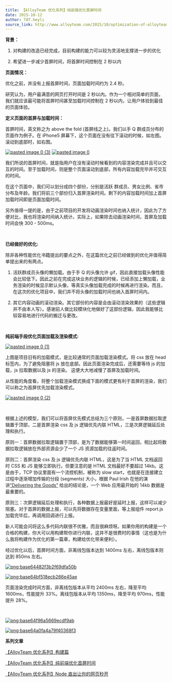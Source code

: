 ```yaml
---
title: 【AlloyTeam 优化系列】纯前端优化首屏时间
date: 2015-10-12
author: TAT.heyli
source_link: http://www.alloyteam.com/2015/10/optimization-of-alloyteam-series-the-first-screen-time/
---
```


<!-- {% raw %} - for jekyll -->

**背景：**

1. 对构建的改造已经完成，目前构建的能力可以较为灵活地支撑进一步的优化

2. 希望进一步减少首屏时间，将首屏时间控制在 2 秒以内

**页面情况：**

优化之前，并没有上报首屏时间，页面加载时间约为 2.4 秒。

研究认为，用户最满意的网页打开时间是 2 秒以内。作为一个相对简单的页面，我们就应该最可能将首屏时间甚至加载时间控制在 2 秒以内，让用户体验到最佳的页面体验。

**定义页面的首屏与加载时间：**

首屏时间，英文称之为 above the fold (首屏线之上)。我们以手 Q 群成员分布的页面作为例子。在 iPhone5 屏幕下，这个页面在没有往下滚动的时候，如左图。滚动到底部时，如右图。

[![pasted image 0 (3)](http://www.alloyteam.com/wp-content/uploads/2015/10/pasted-image-0-3.png)](http://www.alloyteam.com/wp-content/uploads/2015/10/pasted-image-0-3.png) [![pasted image 0](http://www.alloyteam.com/wp-content/uploads/2015/10/pasted-image-01.png)](http://www.alloyteam.com/wp-content/uploads/2015/10/pasted-image-01.png)

我们所说的首屏时间，就是指用户在没有滚动时候看到的内容渲染完成并且可以交互的时间。至于加载时间，则是整个页面滚动到底部，所有内容加载完毕并可交互的时间。

在这个页面中，我们可以划分成四个部份，分别是活跃 群成员、男女比例、省市分布及年龄。我们将前三个部份归入首屏渲染时间。剩下的内容加载时间加上首屏加载时间即是页面加载时间。

另外值得一提的是，由于之前项目的开发将动画渲染时间也纳入统计，因此为了方便对比，我也将渲染时间纳入统计。实际上，如果除去动画渲染时间，首屏及加载时间会快 300 - 500ms。

 

**已经做好的优化:**

除非各种性能优化书籍提出的要点之外，在这篇优化之前已经做到的优化并值得简单提出来的有两点。

1. 活跃群成员头像的懒加载。由于手 Q 的头像允许 gif，因此直接加载头像性能会比较低下。因此之前在完成这块业务的逻辑的时候，已经添加上懒加载，业务渲染的时候显示默认头像，等真实头像加载完成的时候再进行渲染。而且，在这次的优化项目中，我们并不将头像的加载时间也纳入首屏时间内。

2. 其它内容动画的滚动渲染。其它部份的内容是会由滚动渲染效果的（这些逻辑并不由本人写）。感谢前人做比较模块化地做好了这部份逻辑，因此我能够比较容易地进行代码的搬迁与更改。

 

**纯前端手段优化页面加载及渲染模式:**

[![pasted image 0 (1)](http://www.alloyteam.com/wp-content/uploads/2015/10/pasted-image-0-1.png)](http://www.alloyteam.com/wp-content/uploads/2015/10/pasted-image-0-1.png)

上图是项目旧有的加载模式，是比较通常的页面加载渲染模式。将 css 放在 head 标签内，为了避免阻塞将 js 放在底部。因此页面渲染完成后，还需要等待 js 的加载，js 拉取数据以及 js 的渲染。 这便大大地减慢了首屏及加载时间。

从性能的角度看，将整个加载渲染模式换成下面的模式更有利于首屏的渲染，我们可以称之为首屏优先加载渲染模式。

[![pasted image 0 (2)](http://www.alloyteam.com/wp-content/uploads/2015/10/pasted-image-0-2.png)](http://www.alloyteam.com/wp-content/uploads/2015/10/pasted-image-0-2.png)

 

根据上述的模型，我们可以将首屏优先模式总结为三个原则，一是首屏数据拉取逻辑置于顶部，二是首屏渲染 css 及 js 逻辑优先内联 HTML，三是次屏逻辑延后处理和执行。

原则一：首屏数据拉取逻辑置于顶部，是为了数据能够第一时间返回，相比起将数据拉取逻辑放在外部资源会少了一个 JS 资源加载的往返时间。

原则二：首屏渲染 css 及 js 逻辑优先内联 HTML，这是为了当 HTML 文档返回时 CSS 和 JS 能够立即执行。但要注意的是 HTML 文档最好不要超过 14kb。这是由于，TCP 协议里面有一个流控机制，被称为 slow start，也就是在连接建立过程中逐渐增加传输的分段 (segments) 大小，根据 Paul Irish 在他的演讲[“Delivering the Goods”](https://docs.google.com/presentation/d/1MtDBNTH1g7CZzhwlJ1raEJagA8qM3uoV7ta6i66bO2M/present#slide=id.g3eb97ca8f_10) 给出的结论是，一个 Web 应用最开始的 14kb 数据是最重要的。

原则三：次屏逻辑延后处理和执行，各种数据上报最好是延时上报，这样可以减少阻塞。对于首屏的数据上报，可以先将数据存在变量里面，等上报组件 report.js 加载完毕后，再调用回调进行上报。

新人可能会问将这么多代码内联很不优雅，而且很麻烦呀。如果你用的构建是一个合格的构建，你大可以用构建帮你进行内联，这并不是很费时的事情（这也是为什么我将构建作为优化的第一篇章，构建给优化带来便利）。

经过优化以后，首屏时间方面，非离线包版本达到 1400ms 左右，离线包版本则达到 850ms 左右。

[![png;base64482f3b2f69dfa50b](http://www.alloyteam.com/wp-content/uploads/2015/10/pngbase64482f3b2f69dfa50b.png)](http://www.alloyteam.com/wp-content/uploads/2015/10/pngbase64482f3b2f69dfa50b.png)

[![png;base64bf518ecb266e45ae](http://www.alloyteam.com/wp-content/uploads/2015/10/pngbase64bf518ecb266e45ae.png)](http://www.alloyteam.com/wp-content/uploads/2015/10/pngbase64bf518ecb266e45ae.png)

页面渲染完成时间方面，非离线包版本从平均 2400ms 左右，降至平均 1600ms，性能提升 33%。离线包版本从平均 1350ms，降至平均 970ms，性能提升 28%。  

 

[![png;base64f96a5669ecdf9ab](http://www.alloyteam.com/wp-content/uploads/2015/10/pngbase64f96a5669ecdf9ab.png)](http://www.alloyteam.com/wp-content/uploads/2015/10/pngbase64f96a5669ecdf9ab.png)

[![png;base64a0fa4a79f40368f3](http://www.alloyteam.com/wp-content/uploads/2015/10/pngbase64a0fa4a79f40368f3.png)](http://www.alloyteam.com/wp-content/uploads/2015/10/pngbase64a0fa4a79f40368f3.png)

**系列文章**

[【AlloyTeam 优化系列】构建篇](http://www.alloyteam.com/2015/10/optimization-of-alloyteam-series-building-articles/)

[【AlloyTeam 优化系列】纯前端优化首屏时间](http://www.alloyteam.com/2015/10/optimization-of-alloyteam-series-the-first-screen-time/)

[【AlloyTeam 优化系列】Node 直出让你的网页秒开](http://www.alloyteam.com/2015/10/optimization-of-alloyteam-series-node-directly-transferring-your-web-pages-second-opening/)


<!-- {% endraw %} - for jekyll -->